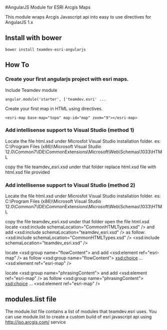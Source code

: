 #AngularJS Module for ESRI Arcgis Maps

This module wraps Arcgis Javascript api into easy to use directives for AngularJS 1.x


## Install with bower
    bower install teamdev-esri-angularjs
    
## How To

### Create your first angularjs project with esri maps. 

Include Teamdev module
    
    angular.module('starter', ['teamdev.esri' ...

Create your first map in HTML using directives. 
    
    <esri-map base-map="topo" map-id="map" zoom="9"></esri-map>
    
### Add intellisense support to Visual Studio (method 1)

Locate the file html.xsd under Microsfot Visual Studio installation folder. 
es: C:\Program Files (x86)\Microsoft Visual Studio 12.0\Common7\IDE\CommonExtensions\Microsoft\Web\Schemas\1033\HTML

copy the file teamdev_esri.xsd under that folder
replace html.xsd file with html.xsd file provided 
    
### Add intellisense support to Visual Studio (method 2)

Locate the file html.xsd under Microsfot Visual Studio installation folder. 
es: C:\Program Files (x86)\Microsoft Visual Studio 12.0\Common7\IDE\CommonExtensions\Microsoft\Web\Schemas\1033\HTML

copy the file teamdev_esri.xsd under that folder
open the file html.xsd
locate 
    <xsd:include schemaLocation="CommonHTMLTypes.xsd" /> 
and add 
    <xsd:include schemaLocation="teamdev_esri.xsd" />
as follow: 
    <xsd:include schemaLocation="CommonHTMLTypes.xsd" /> 
    <xsd:include schemaLocation="teamdev_esri.xsd" /> 


locate 
    <xsd:group name="flowContent"> 
and add 
    <xsd:element ref="esri-map" /> 
as follow
    <xsd:group name="flowContent">
        <xsd:choice>
            ...
            <xsd:element ref="esri-map" />
            
locate 
    <xsd:group name="phrasingContent"> 
and add 
    <xsd:element ref="esri-map" />
as follow
    <xsd:group name="phrasingContent">
        <xsd:choice>
            ...
            <xsd:element ref="esri-map" />


    
    
## modules.list file
The module.list file contains a list of modules that teamdev.esri uses. 
You can use module.list to create a custom build of esri javascript api using http://jso.arcgis.com/ service